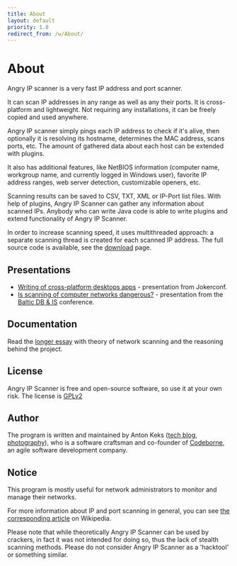 ```yaml
---
title: About
layout: default
priority: 1.0
redirect_from: /w/About/
---
```


About
=====

Angry IP scanner is a very fast IP address and port scanner.

It can scan IP addresses in any range as well as any their ports. It is cross-platform and lightweight. Not requiring any installations, it can be freely copied and used anywhere. 

Angry IP scanner simply pings each IP address to check if it's alive, then optionally it is resolving its hostname, determines the MAC address, scans ports, etc. The amount of gathered data about each host can be extended with plugins.

It also has additional features, like NetBIOS information (computer name, workgroup name, and currently logged in Windows user), favorite IP address ranges, web server detection, customizable openers, etc.

Scanning results can be saved to CSV, TXT, XML or IP-Port list files. With help of plugins, Angry IP Scanner can gather any information about scanned IPs. Anybody who can write Java code is able to write plugins and extend functionality of Angry IP Scanner.

In order to increase scanning speed, it uses multithreaded approach: a separate scanning thread is created for each scanned IP address. The full source code is available, see the [download](/download/) page.

Presentations
-------------

- [Writing of cross-platform desktops apps](http://prezi.com/k1i5lmcdl8cy/angry-ip-scanner/) - presentation from Jokerconf.
- [Is scanning of computer networks dangerous?](Baltic_DB&IS.pdf) - presentation from the [Baltic DB & IS](http://www.cs.ioc.ee/balt2008/) conference.

Documentation
-------------

Read the [longer essay](/documentation/) with theory of network scanning and the reasoning behind the project.

License
-------

Angry IP Scanner is free and open-source software, so use it at your own risk. 
The license is [GPLv2](http://www.gnu.org/licenses/old-licenses/gpl-2.0.html)

Author
------

The program is written and maintained by Anton Keks ([tech blog](http://blog.azib.net/), [photography](http://photos.azib.net/)), who is a software craftsman and co-founder of [Codeborne](http://codeborne.com/), an agile software development company.

Notice
------

This program is mostly useful for network administrators to monitor and manage their networks.

For more information about IP and port scanning in general, you can see [the corresponding article](http://en.wikipedia.org/wiki/Port_scanner) on Wikipedia. 

Please note that while theoretically Angry IP Scanner can be used by crackers, in fact it was not intended for doing so, thus the lack of stealth scanning methods. Please do not consider Angry IP Scanner as a 'hacktool' or something similar.


